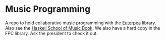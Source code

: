 # Music Programming
A repo to hold collaborative music programming with the [Euterpea](http://euterpea.com/) library. Also see the [Haskell School of Music Book](http://haskell.cs.yale.edu/wp-content/uploads/2015/03/HSoM.pdf). We also have a hard copy in the FPC library. Ask the president to check it out.

